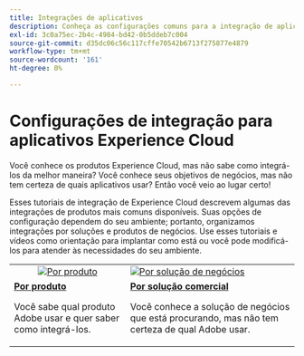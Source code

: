 ```yaml
---
title: Integrações de aplicativos
description: Conheça as configurações comuns para a integração de aplicativos Experience Cloud. Descubra como os melhores produtos empresariais da Adobe podem ajudá-lo a enfrentar seus desafios comerciais.
exl-id: 3c0a75ec-2b4c-4984-bd42-0b5ddeb7c004
source-git-commit: d35dc06c56c117cffe70542b6713f275877e4879
workflow-type: tm+mt
source-wordcount: '161'
ht-degree: 0%

---
```


# Configurações de integração para aplicativos Experience Cloud

Você conhece os produtos Experience Cloud, mas não sabe como integrá-los da melhor maneira? Você conhece seus objetivos de negócios, mas não tem certeza de quais aplicativos usar? Então você veio ao lugar certo!

Esses tutoriais de integração de Experience Cloud descrevem algumas das integrações de produtos mais comuns disponíveis. Suas opções de configuração dependem do seu ambiente; portanto, organizamos integrações por soluções e produtos de negócios. Use esses tutoriais e vídeos como orientação para implantar como está ou você pode modificá-los para atender às necessidades do seu ambiente.

<table>
<tr>
   <td style="vertical-align: middle; text-align: center;">
      <a  href="./integrations-between-applications/overview.md"><img alt="Por produto" src="https://cdn.experienceleague.adobe.com/thumb/by-product.png?lang=pt-BR"/></a>
   </td>
   <td>
      <a  href="./solution-categories/overview.md"><img alt="Por solução de negócios" src="https://cdn.experienceleague.adobe.com/thumb/by-solution.png?lang=pt-BR"/></a>
   </td>  
</tr>
<tr>
   <td>
      <div><strong><a href="./integrations-between-applications/overview.md">Por produto</a></strong></div>
      <p>
        Você sabe qual produto Adobe usar e quer saber como integrá-los.
      </p>
   </td>
   <td>
      <div><strong><a href="./solution-categories/overview.md">Por solução comercial</a></strong></div>
      <p>
        Você conhece a solução de negócios que está procurando, mas não tem certeza de qual Adobe usar.
      </p>
   </td>  
</tr>   
</table>
